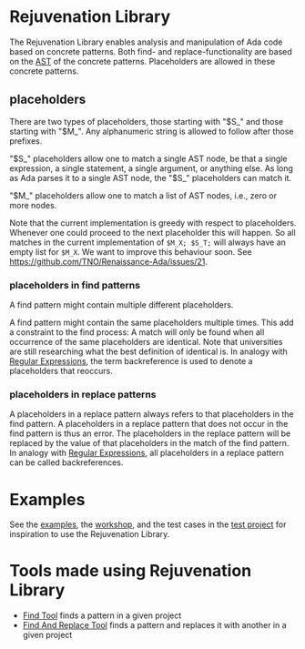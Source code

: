 # Rejuvenation Library

The Rejuvenation Library enables analysis and manipulation of Ada code based on concrete patterns.
Both find- and replace-functionality are based on the [AST](https://en.wikipedia.org/wiki/Abstract_syntax_tree)
of the concrete patterns.
Placeholders are allowed in these concrete patterns.

## placeholders

There are two types of placeholders, those starting with "$S_" and those starting with "$M_".
Any alphanumeric string is allowed to follow after those prefixes.

"$S_" placeholders allow one to match a single AST node, be that a single expression, a single statement, a single argument, or anything else.
As long as Ada parses it to a single AST node, the "$S_" placeholders can match it.

"$M_" placeholders allow one to match a list of AST nodes, i.e., zero or more nodes.

Note that the current implementation is greedy with respect to placeholders.
Whenever one could proceed to the next placeholder this will happen.
So all matches in the current implementation of `$M_X; $S_T;` will always have an empty list for `$M_X`.
We want to improve this behaviour soon. See https://github.com/TNO/Renaissance-Ada/issues/21.

### placeholders in find patterns

A find pattern might contain multiple different placeholders.

A find pattern might contain the same placeholders multiple times.
This add a constraint to the find process:
A match will only be found when all occurrence of the same placeholders are identical.
Note that universities are still researching what the best definition of identical is.
In analogy with [Regular Expressions](https://en.wikipedia.org/wiki/Regular_expression), 
the term backreference is used to denote a placeholders that reoccurs.

### placeholders in replace patterns

A placeholders in a replace pattern always refers to that placeholders in the find pattern.
A placeholders in a replace pattern that does not occur in the find pattern is thus an error.
The placeholders in the replace pattern will be replaced by the value of that placeholders in the match of the find pattern.
In analogy with [Regular Expressions](https://en.wikipedia.org/wiki/Regular_expression), 
all placeholders in a replace pattern can be called backreferences.

# Examples
See the [examples](examples), 
the [workshop](workshop), and the test cases in the [test project](tests/tests.gpr)
for inspiration to use the Rejuvenation Library.

# Tools made using Rejuvenation Library
* [Find Tool](find_tool) finds a pattern in a given project
* [Find And Replace Tool](find_and_replace_tool) finds a pattern and replaces it with another in a given project
